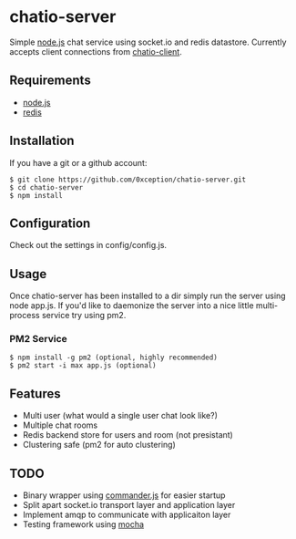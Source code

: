 


# chatio-server

  Simple [node.js](http://nodejs.org) chat service using socket.io and redis datastore. Currently accepts client connections from [chatio-client](https://github.com/0xception/chatio-client).

## Requirements

  - [node.js](http://nodejs.org)
  - [redis](http://redis.io/)

## Installation

If you have a git or a github account:

    $ git clone https://github.com/0xception/chatio-server.git
    $ cd chatio-server
    $ npm install 
    
## Configuration

  Check out the settings in config/config.js.
    
## Usage
  
  Once chatio-server has been installed to a dir simply run the server using node app.js. If you'd like to daemonize the server into a nice little multi-process service try using pm2.
  
### PM2 Service
    
    $ npm install -g pm2 (optional, highly recommended)
    $ pm2 start -i max app.js (optional)

## Features

  - Multi user (what would a single user chat look like?)
  - Multiple chat rooms
  - Redis backend store for users and room (not presistant)
  - Clustering safe (pm2 for auto clustering) 

## TODO

  - Binary wrapper using [commander.js](https://github.com/visionmedia/commander.js) for easier startup
  - Split apart socket.io transport layer and application layer
  - Implement amqp to communicate with applicaiton layer 
  - Testing framework using [mocha](http://visionmedia.github.io/mocha/)

  


